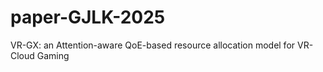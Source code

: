 # paper-GJLK-2025
VR-GX: an Attention-aware QoE-based resource allocation model for VR-Cloud Gaming
